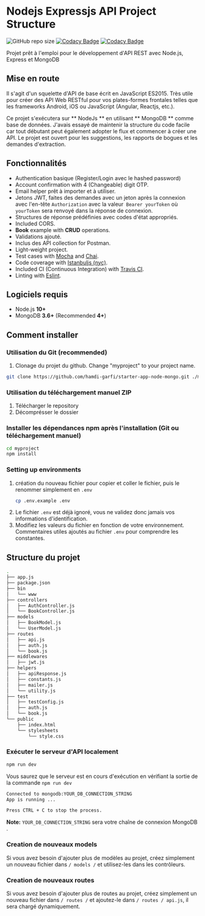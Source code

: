# Nodejs Expressjs API Project Structure
 ![GitHub repo size](https://img.shields.io/github/repo-size/maitraysuthar/rest-api-nodejs-mongodb) [![Codacy Badge](https://api.codacy.com/project/badge/Coverage/b3eb80984adc4671988ffb22d6ad83df)](https://www.codacy.com/manual/maitraysuthar/rest-api-nodejs-mongodb?utm_source=github.com&utm_medium=referral&utm_content=maitraysuthar/rest-api-nodejs-mongodb&utm_campaign=Badge_Coverage) [![Codacy Badge](https://api.codacy.com/project/badge/Grade/b3eb80984adc4671988ffb22d6ad83df)](https://www.codacy.com/manual/maitraysuthar/rest-api-nodejs-mongodb?utm_source=github.com&amp;utm_medium=referral&amp;utm_content=maitraysuthar/rest-api-nodejs-mongodb&amp;utm_campaign=Badge_Grade)  

Projet prêt à l'emploi pour le développement d'API REST avec Node.js, Express et MongoDB 


## Mise en route


Il s'agit d'un squelette d'API de base écrit en JavaScript ES2015. Très utile pour créer des API Web RESTful pour vos plates-formes frontales telles que les frameworks Android, iOS ou JavaScript (Angular, Reactjs, etc.). 

Ce projet s'exécutera sur ** NodeJs ** en utilisant ** MongoDB ** comme base de données. J'avais essayé de maintenir la structure du code facile car tout débutant peut également adopter le flux et commencer à créer une API. Le projet est ouvert pour les suggestions, les rapports de bogues et les demandes d'extraction. 

## Fonctionnalités
-   Authentication basique (Register/Login avec le hashed password)
-   Account confirmation with 4 (Changeable) digit OTP.
-   Email helper prêt à importer et à utiliser. 
-   Jetons JWT, faites des demandes avec un jeton après la connexion avec l'en-tête `Authorization` avec la valeur` Bearer yourToken` où `yourToken` sera renvoyé dans la réponse de connexion. 
-   Structures de réponse prédéfinies avec codes d'état appropriés. 
-   Included CORS.
-    **Book** example with **CRUD** operations.
-   Validations ajouté.
-   Inclus des API collection for Postman.
-   Light-weight project.
-   Test cases with [Mocha](https://mochajs.org/) and [Chai](https://www.chaijs.com/).
-   Code coverage with [Istanbuljs (nyc)](https://istanbul.js.org/).
-   Included CI (Continuous Integration) with [Travis CI](https://travis-ci.org).
-   Linting with [Eslint](https://eslint.org/).

## Logiciels requis

-   Node.js **10+**
-   MongoDB **3.6+** (Recommended **4+**)

## Comment installer 

### Utilisation du Git (recommended)

1.  Clonage du projet du github. Change "myproject" to your project name.

```bash
git clone https://github.com/hamdi-garfi/starter-app-node-mongo.git ./myproject
```

### Utilisation du téléchargement manuel ZIP 

1.  Télécharger le repository
2.  Décomprésser le dossier

### Installer les dépendances npm après l'installation (Git ou téléchargement manuel) 

```bash
cd myproject
npm install
```

### Setting up environments

1.  création du nouveau fichier pour copier et coller le fichier, puis le renommer simplement en `.env` 
    ```bash
    cp .env.example .env
    ```
2.  Le fichier `.env` est déjà ignoré, vous ne validez donc jamais vos informations d'identification.
3. Modifiez les valeurs du fichier en fonction de votre environnement. Commentaires utiles ajoutés au fichier `.env` pour comprendre les constantes. 

## Structure du projet
```sh
.
├── app.js
├── package.json
├── bin
│   └── www
├── controllers
│   ├── AuthController.js
│   └── BookController.js
├── models
│   ├── BookModel.js
│   └── UserModel.js
├── routes
│   ├── api.js
│   ├── auth.js
│   └── book.js
├── middlewares
│   ├── jwt.js
├── helpers
│   ├── apiResponse.js
│   ├── constants.js
│   ├── mailer.js
│   └── utility.js
├── test
│   ├── testConfig.js
│   ├── auth.js
│   └── book.js
└── public
    ├── index.html
    └── stylesheets
        └── style.css
```
 

### Exécuter le serveur d'API localement 

```bash
npm run dev
```

Vous saurez que le serveur est en cours d'exécution en vérifiant la sortie de la commande `npm run dev` 

```bash
Connected to mongodb:YOUR_DB_CONNECTION_STRING
App is running ...

Press CTRL + C to stop the process.
```
**Note:**  `YOUR_DB_CONNECTION_STRING` sera votre chaîne de connexion MongoDB .

### Creation de nouveaux models

Si vous avez besoin d'ajouter plus de modèles au projet, créez simplement un nouveau fichier dans `/ models /` et utilisez-les dans les contrôleurs. 

### Creation de nouveaux routes

Si vous avez besoin d'ajouter plus de routes au projet, créez simplement un nouveau fichier dans `/ routes /` et ajoutez-le dans `/ routes / api.js`, il sera chargé dynamiquement. 


